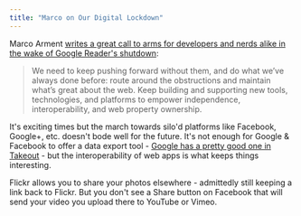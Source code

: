 ```yaml
---
title: "Marco on Our Digital Lockdown"
---
```

<p>Marco Arment <a href="https://www.marco.org/2013/07/03/lockdown">writes a great call to arms for developers and nerds alike in the wake of Google Reader's shutdown</a>:</p>
<blockquote><p>
  We need to keep pushing forward without them, and do what we’ve always done before: route around the obstructions and maintain what’s great about the web. Keep building and supporting new tools, technologies, and platforms to empower independence, interoperability, and web property ownership.
</p></blockquote>
<p>It's exciting times but the march towards silo'd platforms like Facebook, Google+, etc. doesn't bode well for the future. It's not enough for Google &amp; Facebook to offer a data export tool - <a href="https://www.google.com/takeout/">Google has a pretty good one in Takeout</a> - but the interoperability of web apps is what keeps things interesting.</p>
<p>Flickr allows you to share your photos elsewhere - admittedly still keeping a link back to Flickr. But you don't see a Share button on Facebook that will send your video you upload there to YouTube or Vimeo.</p>
